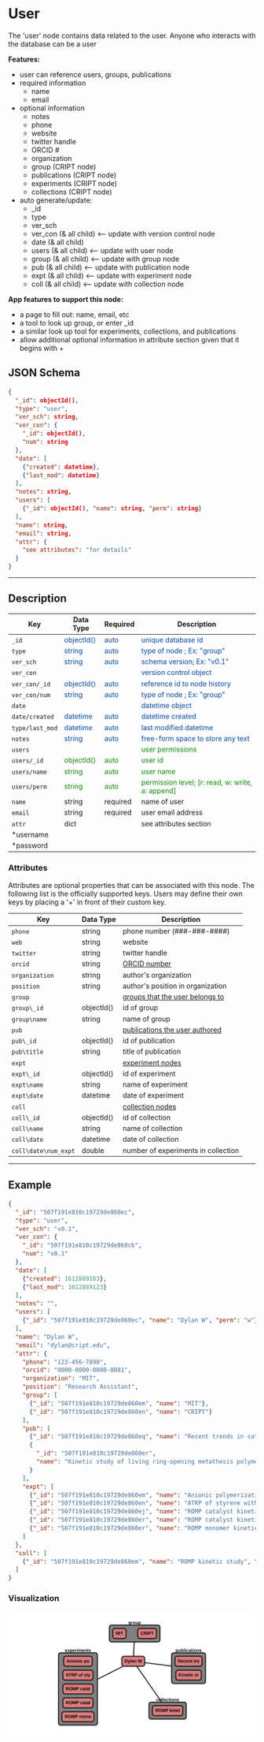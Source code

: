 # User

The 'user' node contains data related to the user. Anyone who interacts with the database can be a user

**Features:**

* user can reference users, groups, publications
* required information
    * name
    * email
* optional information
    * notes
    * phone
    * website
    * twitter handle
    * ORCID #
    * organization
    * group (CRIPT node)
    * publications (CRIPT node)
    * experiments (CRIPT node)
    * collections (CRIPT node)
* auto generate/update:
    * _id
    * type
    * ver_sch
    * ver_con (& all child) <-- update with version control node
    * date (& all child)
    * users (& all child) <-- update with user node
    * group (& all child) <-- update with group node
    * pub (& all child) <-- update with publication node
    * expt (& all child) <-- update with experiment node
    * coll (& all child) <-- update with collection node


**App features to support this node:**

* a page to fill out: name, email, etc
* a tool to look up group, or enter _id
* a similar look up tool for experiments, collections, and publications
* allow additional optional information in attribute section given that it begins with +

## JSON Schema

```json
{
  "_id": objectId(),
  "type": "user",
  "ver_sch": string,
  "ver_con": {
    "_id": objectId(),
    "num": string
  },
  "date": [
    {"created": datetime},
    {"last_mod": datetime}
  ],
  "notes": string,
  "users": [
    {"_id": objectId(), "name": string, "perm": string}
  ],
  "name": string,
  "email": string,
  "attr": {
    "see attributes": "for details"
  }
}
```

---

## Description

Key             |Data Type     |Required  |Description
-------------   |---------     |------    |----
`_id`          |<span style="color:rgb(0, 72, 189)"> objectId() </span>|<span style="color:rgb(0, 72, 189)">  auto  </span>|<span style="color:rgb(0, 72, 189)">  unique database id  </span>
`type`          |<span style="color:rgb(0, 72, 189)">  string  </span> |<span style="color:rgb(0, 72, 189)">  auto  </span>|<span style="color:rgb(0, 72, 189)">  type of node ; Ex: "group"  </span>
`ver_sch`       |<span style="color:rgb(0, 72, 189)">  string  </span>|<span style="color:rgb(0, 72, 189)">  auto  </span>|<span style="color:rgb(0, 72, 189)">  schema version; Ex: "v0.1"  </span>
`ver_con`       |              |          |<span style="color:rgb(0, 72, 189)">  version control object  </span>
`ver_con/_id`   |<span style="color:rgb(0, 72, 189)">  objectId()  </span>|<span style="color:rgb(0, 72, 189)">  auto  </span>|<span style="color:rgb(0, 72, 189)">  reference id to node history  </span>
`ver_con/num`   |<span style="color:rgb(0, 72, 189)">  string  </span>|<span style="color:rgb(0, 72, 189)">auto  </span>|<span style="color:rgb(0, 72, 189)">  type of node ; Ex: "group"  </span>
`date`          |              |          |<span style="color:rgb(0, 72, 189)">  datetime object  </span>
`date/created`  |<span style="color:rgb(0, 72, 189)">  datetime  </span>|<span style="color:rgb(0, 72, 189)">auto  </span>|<span style="color:rgb(0, 72, 189)">  datetime created  </span>
`type/last_mod` |<span style="color:rgb(0, 72, 189)">  datetime  </span>|<span style="color:rgb(0, 72, 189)">auto  </span>|<span style="color:rgb(0, 72, 189)">  last modified datetime  </span>
`notes`         |<span style="color:rgb(0, 72, 189)">  string  </span>|<span style="color:rgb(0, 72, 189)">auto  </span> |<span style="color:rgb(0, 72, 189)">  free-form space to store any text  </span>
`users`               |     |      |<span style="color:rgb(12, 145, 3)">  user permissions </span>
`users/_id`           |<span style="color:rgb(12, 145, 3)">  objectId()   </span>|<span style="color:rgb(12, 145, 3)">  auto   </span>|<span style="color:rgb(12, 145, 3)">  user id  </span>
`users/name`          |<span style="color:rgb(12, 145, 3)">  string  </span>|<span style="color:rgb(12, 145, 3)">  auto   </span>|<span style="color:rgb(12, 145, 3)">  user name  </span>
`users/perm`          |<span style="color:rgb(12, 145, 3)">  string  </span>|<span style="color:rgb(12, 145, 3)">  auto   </span>|<span style="color:rgb(12, 145, 3)">  permission level; [r: read, w: write, a: append]  </span>
`name`                | string        | required      | name of user
`email`               | string        | required      | user email address
`attr`                | dict          |               | see attributes section
*username  |
*password  |

### Attributes

Attributes are optional properties that can be associated with this node. The following list is the officially supported
keys. Users may define their own keys by placing a '+' in front of their custom key.

Key                   | Data Type      | Description
-------------         |---------       |----
`phone`               | string         | phone number (###-###-####)
`web`                 | string         | website
`twitter`             | string         | twitter handle
`orcid`               | string         | [ORCID number](https://orcid.org/)
`organization`        | string         | author's organization
`position`            | string         | author's position in organization
`group`               |                | [groups that the user belongs to](../data-models/Groups.md)
`group\_id`           | objectId()     | id of group
`group\name`          | string         | name of group
`pub`                 |                | [publications the user authored](../data-models/Publications.md)
`pub\_id`             | objectId()     | id of publication
`pub\title`           | string         | title of publication
`expt`                |                | [experiment nodes](../data-models/Experiments.md)
`expt\_id`            | objectId()     | id of experiment
`expt\name`           | string         | name of experiment
`expt\date`           | datetime       | date of experiment
`coll`                |                | [collection nodes](../data-models/Collections.md)
`coll\_id`            | objectId()     | id of collection
`coll\name`           | string         | name of collection
`coll\date`           | datetime       | date of collection
`coll\date\num_expt`  | double         | number of experiments in collection

---

## Example

```json
{
  "_id": "507f191e810c19729de860ec",
  "type": "user",
  "ver_sch": "v0.1",
  "ver_con": {
    "_id": "507f191e810c19729de860cb",
    "num": "v0.1"
  },
  "date": [
    {"created": 1612889183},
    {"last_mod": 1612889123}
  ],
  "notes": "",
  "users": [
    {"_id": "507f191e810c19729de860ec", "name": "Dylan W", "perm": "w"}
  ],
  "name": "Dylan W",
  "email": "dylan@cript.edu",
  "attr": {
    "phone": "123-456-7890",
    "orcid": "0000-0000-0000-0001",
    "organization": "MIT",
    "position": "Research Assistant",
    "group": [
      {"_id": "507f191e810c19729de860em", "name": "MIT"},
      {"_id": "507f191e810c19729de860en", "name": "CRIPT"}
    ],
    "pub": [
      {"_id": "507f191e810c19729de860eq", "name": "Recent trends in catalytic polymerizations"},
      {
        "_id": "507f191e810c19729de860er",
        "name": "Kinetic study of living ring-opening metathesis polymerization with third-generation Grubbs catalysts"
      }
    ],
    "expt": [
      {"_id": "507f191e810c19729de860em", "name": "Anionic polymerization", "date": 1612886423},
      {"_id": "507f191e810c19729de860en", "name": "ATRP of styrene with CuCl", "date": 1612886423},
      {"_id": "507f191e810c19729de860ej", "name": "ROMP catalyst kinetics low conc", "date": 1612886423},
      {"_id": "507f191e810c19729de860er", "name": "ROMP catalyst kinetics high conc", "date": 1612886426},
      {"_id": "507f191e810c19729de860er", "name": "ROMP monomer kinetics", "date": 1612886426}
    ]
  },
  "coll": [
    {"_id": "507f191e810c19729de860em", "name": "ROMP kinetic study", "date": 1612886423, "num_expt": 3}
  ]
}
```

### Visualization

![Users_network](../img/network_user.svg)
